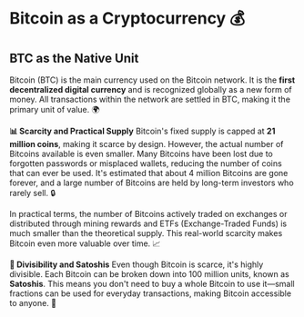 # Bitcoin as a Cryptocurrency 💰

## BTC as the Native Unit
Bitcoin (BTC) is the main currency used on the Bitcoin network. It is the **first decentralized digital currency** and is recognized globally as a new form of money. All transactions within the network are settled in BTC, making it the primary unit of value. 🌍

**📊 Scarcity and Practical Supply**
Bitcoin's fixed supply is capped at **21 million coins**, making it scarce by design. However, the actual number of Bitcoins available is even smaller. Many Bitcoins have been lost due to forgotten passwords or misplaced wallets, reducing the number of coins that can ever be used. It's estimated that about 4 million Bitcoins are gone forever, and a large number of Bitcoins are held by long-term investors who rarely sell. 🔒

In practical terms, the number of Bitcoins actively traded on exchanges or distributed through mining rewards and ETFs (Exchange-Traded Funds) is much smaller than the theoretical supply. This real-world scarcity makes Bitcoin even more valuable over time. 📈

**🔢 Divisibility and Satoshis**
Even though Bitcoin is scarce, it's highly divisible. Each Bitcoin can be broken down into 100 million units, known as **Satoshis**. This means you don't need to buy a whole Bitcoin to use it—small fractions can be used for everyday transactions, making Bitcoin accessible to anyone. 🔬
